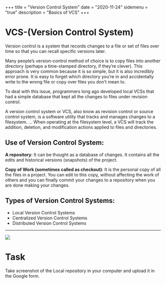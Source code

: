 +++
title = "Version Control System"
date = "2020-11-24"
sidemenu = "true"
description = "Basics of VCS"
+++
# VCS-(Version Control System)
Version control is a system that records changes to a file or set of files over time so that you can recall specific versions later.  

Many people’s version-control method of choice is to copy files into another directory (perhaps a time-stamped directory, if they’re clever). This approach is very common because it is so simple, but it is also incredibly error prone. It is easy to forget which directory you’re in and accidentally write to the wrong file or copy over files you don’t mean to.

To deal with this issue, programmers long ago developed local VCSs that had a simple database that kept all the changes to files under revision control.  

A version control system or VCS, also know as revision control or source control system, is a software utility that tracks and manages changes to a filesystem. ... When operating at the filesystem level, a VCS will track the addition, deletion, and modification actions applied to files and directories.  

## Use of Version Control System:

**A repository**: It can be thought as a database of changes. It contains all the edits and historical versions (snapshots) of the project.  
<!-- Horizontal Rule -->
**Copy of Work (sometimes called as checkout)**: It is the personal copy of all the files in a project. You can edit to this copy, without affecting the work of others and you can finally commit your changes to a repository when you are done making your changes.
<!-- Horizontal Rule -->
## Types of Version Control Systems:

* Local Version Control Systems
* Centralized Version Control Systems
* Distributed Version Control Systems  
---
<!-- Horizontal Rule -->
![](/post/download.png)
# Task
Take screenshot of the Local repository in your computer and upload it in the Google form.

